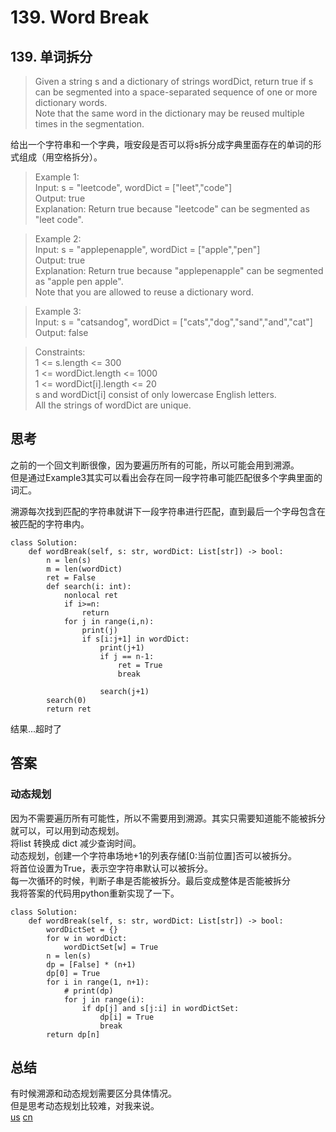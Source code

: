 # 139. Word Break
## 139. 单词拆分
>Given a string s and a dictionary of strings wordDict, return true if s can be segmented into a space-separated sequence of one or more dictionary words.  
Note that the same word in the dictionary may be reused multiple times in the segmentation.

给出一个字符串和一个字典，哦安段是否可以将s拆分成字典里面存在的单词的形式组成（用空格拆分）。

>Example 1:  
Input: s = "leetcode", wordDict = ["leet","code"]  
Output: true  
Explanation: Return true because "leetcode" can be segmented as "leet code".  

>Example 2:  
Input: s = "applepenapple", wordDict = ["apple","pen"]  
Output: true  
Explanation: Return true because "applepenapple" can be segmented as "apple pen apple".  
Note that you are allowed to reuse a dictionary word.  

>Example 3:  
Input: s = "catsandog", wordDict = ["cats","dog","sand","and","cat"]  
Output: false  
 

>Constraints:  
1 <= s.length <= 300  
1 <= wordDict.length <= 1000   
1 <= wordDict[i].length <= 20   
s and wordDict[i] consist of only lowercase English letters.  
All the strings of wordDict are unique.

## 思考
之前的一个回文判断很像，因为要遍历所有的可能，所以可能会用到溯源。  
但是通过Example3其实可以看出会存在同一段字符串可能匹配很多个字典里面的词汇。  

溯源每次找到匹配的字符串就讲下一段字符串进行匹配，直到最后一个字母包含在被匹配的字符串内。  
```python3
class Solution:
    def wordBreak(self, s: str, wordDict: List[str]) -> bool:
        n = len(s)
        m = len(wordDict)
        ret = False
        def search(i: int):
            nonlocal ret
            if i>=n:
                return
            for j in range(i,n):
                print(j)
                if s[i:j+1] in wordDict:
                    print(j+1)
                    if j == n-1:
                        ret = True
                        break
                        
                    search(j+1)
        search(0)  
        return ret
``` 
结果...超时了
## 答案
### 动态规划 
因为不需要遍历所有可能性，所以不需要用到溯源。其实只需要知道能不能被拆分就可以，可以用到动态规划。  
将list 转换成 dict 减少查询时间。  
动态规划，创建一个字符串场地+1的列表存储[0:当前位置]否可以被拆分。  
将首位设置为True，表示空字符串默认可以被拆分。  
每一次循环的时候，判断子串是否能被拆分。最后变成整体是否能被拆分  
我将答案的代码用python重新实现了一下。
```python3
class Solution:
    def wordBreak(self, s: str, wordDict: List[str]) -> bool:
        wordDictSet = {}
        for w in wordDict:
            wordDictSet[w] = True
        n = len(s)
        dp = [False] * (n+1)
        dp[0] = True
        for i in range(1, n+1):
            # print(dp)
            for j in range(i):
                if dp[j] and s[j:i] in wordDictSet:
                    dp[i] = True
                    break
        return dp[n]
```

## 总结
有时候溯源和动态规划需要区分具体情况。  
但是思考动态规划比较难，对我来说。  
[us](https://leetcode.com/problems/word-break/)
[cn](https://leetcode.cn/problems/word-break/?favorite=2cktkvj)
